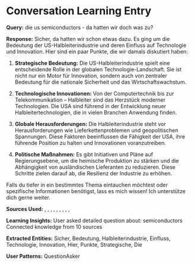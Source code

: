 
# Conversation Learning Entry

**Query:** die us semiconductors - da hatten wir doch was zu?

**Response:** Sicher, da hatten wir schon etwas dazu. Es ging um die Bedeutung der US-Halbleiterindustrie und deren Einfluss auf Technologie und Innovation. Hier sind ein paar Punkte, die wir damals diskutiert haben:

1. **Strategische Bedeutung:** Die US-Halbleiterindustrie spielt eine entscheidende Rolle in der globalen Technologie-Landschaft. Sie ist nicht nur ein Motor für Innovation, sondern auch von zentraler Bedeutung für die nationale Sicherheit und das Wirtschaftswachstum.

2. **Technologische Innovationen:** Von der Computertechnik bis zur Telekommunikation – Halbleiter sind das Herzstück moderner Technologien. Die USA sind führend in der Entwicklung neuer Halbleitertechnologien, die in vielen Branchen Anwendung finden.

3. **Globale Herausforderungen:** Die Halbleiterindustrie steht vor Herausforderungen wie Lieferkettenproblemen und geopolitischen Spannungen. Diese Faktoren beeinflussen die Fähigkeit der USA, ihre führende Position zu halten und Innovationen voranzutreiben.

4. **Politische Maßnahmen:** Es gibt Initiativen und Pläne auf Regierungsebene, um die heimische Produktion zu stärken und die Abhängigkeit von ausländischen Lieferanten zu reduzieren. Diese Schritte zielen darauf ab, die Resilienz der Industrie zu erhöhen.

Falls du tiefer in ein bestimmtes Thema eintauchen möchtest oder spezifische Informationen benötigst, lass es mich wissen! Ich unterstütze dich gerne weiter.

**Sources Used:** , , , , , , , , , 

**Learning Insights:**
User asked detailed question about: semiconductors
Connected knowledge from 10 sources

**Extracted Entities:** Sicher, Bedeutung, Halbleiterindustrie, Einfluss, Technologie, Innovation, Hier, Punkte, Strategische, Die

**User Patterns:** QuestionAsker
